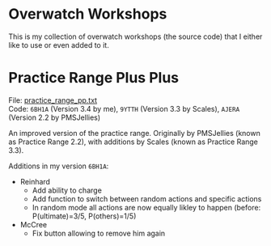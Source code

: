 # Overwatch Workshops

This is my collection of overwatch workshops (the source code) that I either like to use or even added to it.

# Practice Range Plus Plus

File: [practice_range_pp.txt](src/main/ow/practice_range_pp.txt) \
Code: `6BH1A` (Version 3.4 by me), `9YTTH` (Version 3.3 by Scales), `AJERA` (Version 2.2 by PMSJellies)

An improved version of the practice range. Originally by PMSJellies (known as Practice Range 2.2), with additions by
Scales (known as Practice Range 3.3).

Additions in my version `6BH1A`:
* Reinhard
  * Add ability to charge
  * Add function to switch between random actions and specific actions
  * In random mode all actions are now equally likley to happen (before: P(ultimate)=3/5, P(others)=1/5)
* McCree
  * Fix button allowing to remove him again
